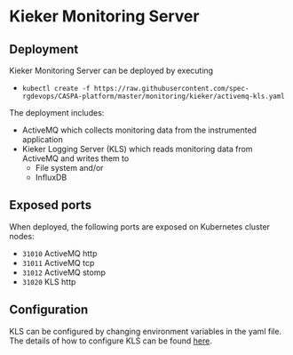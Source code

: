 # Kieker Monitoring Server

## Deployment
Kieker Monitoring Server can be deployed by executing
* ```kubectl create -f https://raw.githubusercontent.com/spec-rgdevops/CASPA-platform/master/monitoring/kieker/activemq-kls.yaml```

The deployment includes:
* ActiveMQ which collects monitoring data from the instrumented application
* Kieker Logging Server (KLS) which reads monitoring data from ActiveMQ and writes them to
  * File system and/or
  * InfluxDB

## Exposed ports
When deployed, the following ports are exposed on Kubernetes cluster nodes:
* `31010` ActiveMQ http
* `31011` ActiveMQ tcp
* `31012` ActiveMQ stomp
* `31020` KLS http

## Configuration
KLS can be configured by changing environment variables in the yaml file. The details of how to configure KLS can be found [here](https://github.com/kieker-monitoring-docker/kieker-logging-server).
